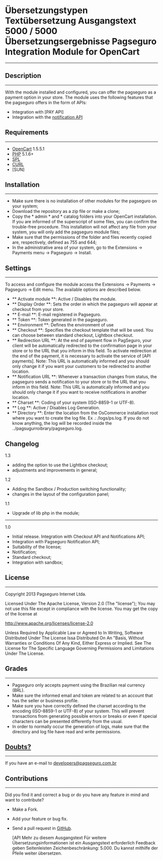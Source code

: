 Übersetzungstypen
Textübersetzung
Ausgangstext
5000 / 5000
Übersetzungsergebnisse
Pagseguro Integration Module for OpenCart
======================================
---
Description
---------
---
With the module installed and configured, you can offer the pagseguro as a payment option in your store. The module uses the following features that the pagseguro offers in the form of APIs:

 - Integration with [PAY API]
 - Integration with the [notification API]


Requirements
----------
---
 - [OpenCart] 1.5.5.1
 - [PHP] 5.1.6+
 - [SPL]
 - [CURL]
 - [SUN]


Installation
----------
---
 - Make sure there is no installation of other modules for the pagseguro on your system;
 - Download the repository as a zip file or make a clone;
 - Copy the * admin * and * catalog folders into your OpenCart installation. If you are informed of the superscript of some files, you can confirm the trouble-free procedure. This installation will not affect any file from your system, you will only add the pagseguro module files;
 - Make sure that the permissions of the folder and files recently copied are, respectively, defined as 755 and 644;
 - In the administrative area of ​​your system, go to the Extensions -> Payments menu -> Pagseguro -> Install.


Settings
------------
---
To access and configure the module access the Extensions -> Payments -> Pagseguro -> Edit menu. The available options are described below.

 - ** Activate module **: Active / Disables the module.
 - ** Display Order **: Sets the order in which the pagseguro will appear at checkout from your store.
 - ** E-mail **: E-mail registered in Pagseguro.
 - ** Token **: Token generated in the pagseguro.
 - ** Environment **: Defines the environment of use
 - ** Checkout **: Specifies the checkout template that will be used. You can choose between standard checkout, Lightbox checkout.
 - ** Redirection URL **: At the end of payment flow in PagSeguro, your client will be automatically redirected to the confirmation page in your store or to the URL that you inform in this field. To activate redirection at the end of the payment, it is necessary to activate the service of [API payments]. Note: This URL is automatically informed and you should only change it if you want your customers to be redirected to another location.
 - ** Notification URL **: Whenever a transaction changes from status, the pagseguro sends a notification to your store or to the URL that you inform in this field. Note: This URL is automatically informed and you should only change it if you want to receive notifications in another location.
 - ** Charset **: Coding of your system (ISO-8859-1 or UTF-8).
 - ** Log **: Active / Disables Log Generation.
 - ** Directory **: Enter the location from the OsCommerce installation root where you want to create the log file. Ex .: /logs/ps.log. If you do not know anything, the log will be recorded inside the ../pagsugurroibrary/pagseguro.log.


Changelog
---------
1.3

- adding the option to use the Lightbox checkout;
- adjustments and improvements in general;

1.2

- Adding the Sandbox / Production switching functionality;
- changes in the layout of the configuration panel;

1.1

- Upgrade of lib php in the module;

---
1.0

 - Initial release. Integration with Checkout API and Notifications API;
 - Integration with Pagseguro Notification API;
 - Suitability of the license;
 - Notification;
 - Standard checkout;
 - Integration with sandbox;


License
-------
---
Copyright 2013 Pagseguro Internet Ltda.

Licensed Under The Apache License, Version 2.0 (The "license"); You may not use this file except in compliance with the license. You may get the copy of the license at

http://www.apache.org/licenses/license-2.0

Unless Required by Applicable Law or Agreed to In Writing, Software Distributed Under The License Issa Distributed On An "Basis, Without Warranties or Conditions Of Any Kind, Either Express or Implied. See The License for The Specific Language Governing Permissions and Limitations Under The License.


Grades
-----
---
 - Pagseguro only accepts payment using the Brazilian real currency (BRL).
 - Make sure the informed email and token are related to an account that has the seller or business profile.
 - Make sure you have correctly defined the charset according to the encoding (ISO-8859-1 or UTF-8) of your system. This will prevent transactions from generating possible errors or breaks or even if special characters can be presented differently from the usual.
 - In order to normally occur the generation of logs, make sure that the directory and log file have read and write permissions.


[Doubts?]
----------
---
If you have an e-mail to developers@pagseguro.com.br


Contributions
-------------
---
Did you find it and correct a bug or do you have any feature in mind and want to contribute?

* Make a Fork.
* Add your feature or bug fix.
* Send a pull request in [GitHub].


  [PAYMENT API]: https://pagseguro.uol.com.br/v2/guia-de-integracao/api-de-pagamentos.html
  [API 
Mehr zu diesem Ausgangstext
Für weitere Übersetzungsinformationen ist ein Ausgangstext erforderlich
Feedback geben
Seitenleisten
Zeichenbeschränkung: 5.000. Du kannst mithilfe der Pfeile weiter übersetzen.


[PAYMENT API]: https://pagseguro.uol.com.br/v2/guia-de-integracao/api-de-dagamentos.html
   [Notification API]: https://pagseguro.uol.com.br/v2/guia-de-integracao/api-de-notificacoes.html
   [Doubts?]: Https://pagseguro.uol.com.br/desennvolver/comunity.jhtml
   [Payments via API]: https://pagseguro.uol.com.br/integracao/pagamentos-via-api.jhtml
   [Transaction Notification]: https://pagseguro.uol.com.br/integracao/notificacao-de-transacoes.jhtml
   [OpenCart]: http://www.opencart.com/
   [PHP]: http://www.php.net/
   [SPL]: http://php.net/manual/en/book.spl.php
   [CURL]: http://php.net/manual/en/book.curl.php
   [Gift]: http://php.net/manual/en/book.dom.php
   [GITHUB]: https://github.com/pagseguro/opencart 
